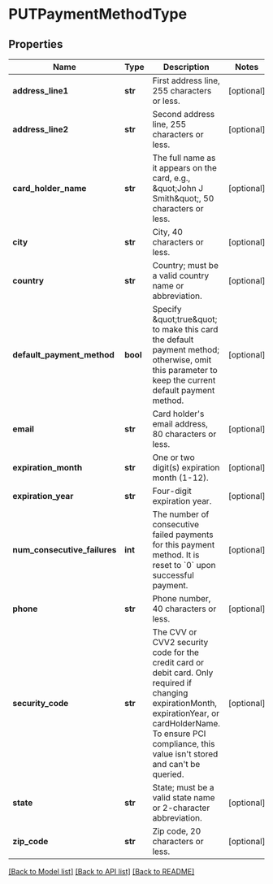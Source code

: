 # PUTPaymentMethodType

## Properties
Name | Type | Description | Notes
------------ | ------------- | ------------- | -------------
**address_line1** | **str** | First address line, 255 characters or less.  | [optional] 
**address_line2** | **str** | Second address line, 255 characters or less.  | [optional] 
**card_holder_name** | **str** | The full name as it appears on the card, e.g., \&quot;John J Smith\&quot;, 50 characters or less.  | [optional] 
**city** | **str** | City, 40 characters or less.  | [optional] 
**country** | **str** | Country; must be a valid country name or abbreviation.  | [optional] 
**default_payment_method** | **bool** | Specify \&quot;true\&quot; to make this card the default payment method; otherwise, omit this parameter to keep the current default payment method.  | [optional] 
**email** | **str** | Card holder&#39;s email address, 80 characters or less.  | [optional] 
**expiration_month** | **str** | One or two digit(s) expiration month (1-12).  | [optional] 
**expiration_year** | **str** | Four-digit expiration year.  | [optional] 
**num_consecutive_failures** | **int** | The number of consecutive failed payments for this payment method. It is reset to &#x60;0&#x60; upon successful payment.   | [optional] 
**phone** | **str** | Phone number, 40 characters or less.  | [optional] 
**security_code** | **str** | The CVV or CVV2 security code for the credit card or debit card. Only required if changing expirationMonth, expirationYear, or cardHolderName. To ensure PCI compliance, this value isn&#39;t stored and can&#39;t be queried.   | [optional] 
**state** | **str** | State; must be a valid state name or 2-character abbreviation.  | [optional] 
**zip_code** | **str** | Zip code, 20 characters or less.  | [optional] 

[[Back to Model list]](../README.md#documentation-for-models) [[Back to API list]](../README.md#documentation-for-api-endpoints) [[Back to README]](../README.md)


